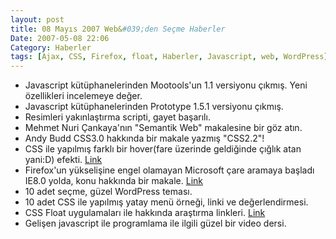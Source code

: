 ```yaml
---
layout: post
title: 08 Mayıs 2007 Web&#039;den Seçme Haberler
Date: 2007-05-08 22:06
Category: Haberler
tags: [Ajax, CSS, Firefox, float, Haberler, Javascript, web, WordPress]
---
```


-   Javascript kütüphanelerinden Mootools'un 1.1 versiyonu çıkmış. Yeni
    özellikleri incelemeye değer. 
-   Javascript kütüphanelerinden Prototype 1.5.1 versiyonu çıkmış.
-   Resimleri yakınlaştırma scripti, gayet başarılı.
-   Mehmet Nuri Çankaya'nın "Semantik Web" makalesine bir göz atın.
-   Andy Budd CSS3.0 hakkında bir makale yazmış "CSS2.2"!
-   CSS ile yapılmış farklı bir hover(fare üzerinde geldiğinde çığlık
    atan yani:D) efekti. [Link][5]
-   Firefox'un yükselişine engel olamayan Microsoft çare aramaya başladı
    IE8.0 yolda, konu hakkında bir makale. [Link][6]
-   10 adet seçme, güzel WordPress teması.
-   10 adet CSS ile yapılmış yatay menü örneği, linki ve
    değerlendirmesi.
-   CSS Float uygulamaları ile hakkında araştırma linkleri. [Link][9]
-   Gelişen javascript ile programlama ile ilgili güzel bir video dersi.


  [5]: http://veerle.duoh.com/blog/comments/css_hover_effect/ "Link"
  [6]: http://blogs.zdnet.com/microsoft/?p=416 "Link"
  [9]: http://www.smashingmagazine.com/2007/05/01/css-float-theory-things-you-should-know/
    "Link"